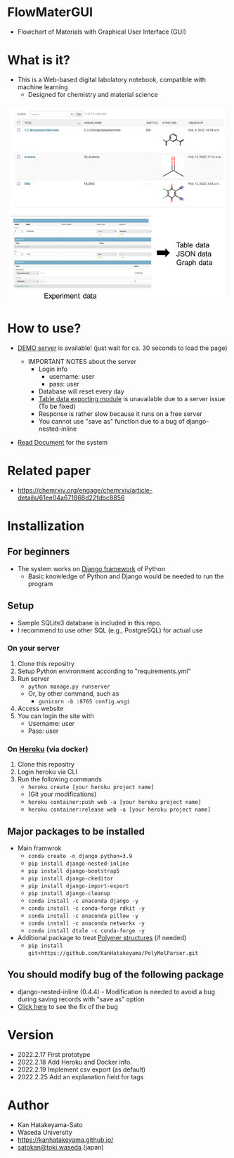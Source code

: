 # FlowMaterGUI
- Flowchart of Materials with Graphical User Interface (GUI)

# What is it?
- This is a Web-based digital labolatory notebook, compatible with machine learning
    -   Designed for chemistry and material science

![about](pics/about.PNG)

# How to use?
- [DEMO server](https://flowmatergui-hatakeyama.herokuapp.com/) is available! (just wait for ca. 30 seconds to load the page)
    - IMPORTANT NOTES about the server
        - Login info
            - username: user
            - pass: user
        - Database will reset every day
        - [Table data exporting module](https://kanhatakeyama.github.io/expmanager_document/docs/experiment/about.html#convert-to-table-data) is unavailable due to a server issue (To be fixed)
        - Response is rather slow because it runs on a free server
        - You cannot use "save as" function due to a bug of django-nested-inline

- [Read Document](https://kanhatakeyama.github.io/expmanager_document/) for the system 

# Related paper
- https://chemrxiv.org/engage/chemrxiv/article-details/61ee04a671868d22fdbc8856

# Installization
## For beginners
- The system works on [Django framework](https://docs.djangoproject.com) of Python
    - Basic knowledge of Python and Django would be needed to run the program

## Setup
- Sample SQLite3 database is included in this repo.
- I recommend to use other SQL (e.g., PostgreSQL) for actual use

### On your server 
1. Clone this repositry
2. Setup Python environment according to "requirements.yml"
3. Run server
    - ```python manage.py runserver```
    - Or, by other command, such as 
        - ```gunicorn -b :8765 config.wsgi```
4. Access website
5. You can login the site with
    - Username: user
    - Pass: user

### On [Heroku](https://heroku.com/) (via docker)
1. Clone this repositry
2. Login heroku via CLI
3. Run the following commands
    - ```heroku create [your heroku project name]```
    - (Git your modifications)
    - ```heroku container:push web -a [your heroku project name]```
    - ```heroku container:release web -a [your heroku project name]```


## Major packages to be installed
- Main framwrok
    - ```conda create -n django python=3.9```
    - ```pip install django-nested-inline```
    - ```pip install django-bootstrap5```
    - ```pip install django-ckeditor```
    - ```pip install django-import-export```
    - ```pip install django-cleanup```
    - ```conda install -c anaconda django -y```
    - ```conda install -c conda-forge rdkit -y```
    - ```conda install -c anaconda pillow -y```
    - ```conda install -c anaconda networkx -y```
    - ```conda install dtale -c conda-forge -y```
- Additional package to treat [Polymer structures](https://github.com/KanHatakeyama/PolyMolParser) (if needed)
    - ```pip install git+https://github.com/KanHatakeyama/PolyMolParser.git```


## You should modify bug of the following package
- django-nested-inline (0.4.4)
        - Modification is needed to avoid a bug during saving records with "save as" option
- [Click here](https://github.com/s-block/django-nested-inline/issues/139)
         to see the fix of the bug

# Version
- 2022.2.17 First prototype
- 2022.2.18 Add Heroku and Docker info.
- 2022.2.19 Implement csv export (as default)
- 2022.2.25 Add an explanation field for tags 

# Author
- Kan Hatakeyama-Sato
- Waseda University
- https://kanhatakeyama.github.io/
- satokan@toki.waseda.(japan)